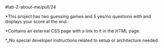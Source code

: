 #lab-2-about-me/pull/24

*This project has two guessing games and 5 yes/no questions with and displays your score at the end. 

*Contains an external CSS page with a link to it in the HTML page.

*_No special developer instructions related to setup or architecture needed.
